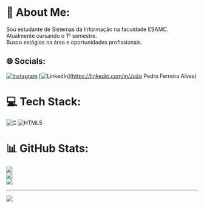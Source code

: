 # 💫 About Me:
Sou estudante de Sistemas da Informação na faculdade ESAMC.<br>Atualmente cursando o 1º semestre.<br>Busco estágios na área e oportunidades profissionais.<br>


## 🌐 Socials:
[![Instagram](https://img.shields.io/badge/Instagram-%23E4405F.svg?logo=Instagram&logoColor=white)](https://instagram.com/joaopfa_) [![LinkedIn](https://img.shields.io/badge/LinkedIn-%230077B5.svg?logo=linkedin&logoColor=white)](https://linkedin.com/in/João Pedro Ferreira Alves) 

# 💻 Tech Stack:
![C](https://img.shields.io/badge/c-%2300599C.svg?style=for-the-badge&logo=c&logoColor=white) ![HTML5](https://img.shields.io/badge/html5-%23E34F26.svg?style=for-the-badge&logo=html5&logoColor=white)
# 📊 GitHub Stats:
![](https://github-readme-stats.vercel.app/api?username=JPedroMB&theme=dracula&hide_border=false&include_all_commits=false&count_private=false)<br/>
![](https://github-readme-streak-stats.herokuapp.com/?user=JPedroMB&theme=dracula&hide_border=false)<br/>
![](https://github-readme-stats.vercel.app/api/top-langs/?username=JPedroMB&theme=dracula&hide_border=false&include_all_commits=false&count_private=false&layout=compact)

---
[![](https://visitcount.itsvg.in/api?id=JPedroMB&icon=0&color=0)](https://visitcount.itsvg.in)

<!-- Proudly created with GPRM ( https://gprm.itsvg.in ) -->